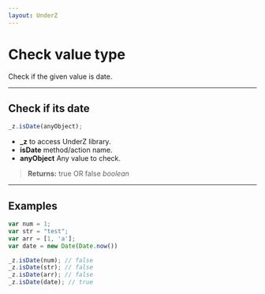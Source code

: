 ```yaml
---
layout: UnderZ
---
```

# Check value type
Check if the given value is date.


***


## Check if its date
```js
_z.isDate(anyObject);
```

* **_z** to access UnderZ library.
* **isDate** method/action name.
* **anyObject** Any value to check.

> **Returns:** true OR false _boolean_


***


## Examples

```js 
var num = 1;
var str = "test";
var arr = [1, 'a'];
var date = new Date(Date.now())

_z.isDate(num); // false
_z.isDate(str); // false
_z.isDate(arr); // false
_z.isDate(date); // true

```